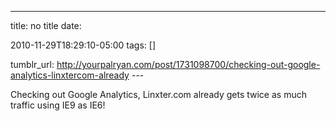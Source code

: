 ---
title: no title
date:

 2010-11-29T18:29:10-05:00 
tags:  []

tumblr_url:
http://yourpalryan.com/post/1731098700/checking-out-google-analytics-linxtercom-already
\-\--

Checking out Google Analytics, Linxter.com already gets twice as much
traffic using IE9 as IE6!
